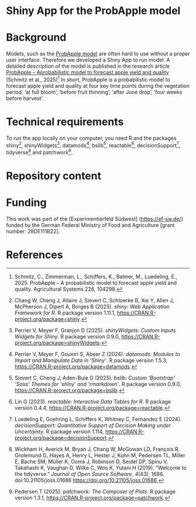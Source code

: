 # Shiny App for the ProbApple model

# Background
Models, such as the [ProbApple model](https://doi.org/10.5281/zenodo.14202192) are often hard to use without a proper user interface. Therefore we developed a Shiny App to run model. 
A detailed description of the model is published in the research article [ProbApple – Aprobabilistic model to forecast apple yield and quality](https://doi.org/10.1016/j.agsy.2025.104298) (Schmitz et al., 2025)[^1]
In short, ProbApple is a probabilistic model to forecast apple yield and quality at four key time points during the vegetation period: ‘at full bloom’, ‘before fruit thinning’, ‘after June drop’, ‘four weeks before harvest’. 

# Technical requirements
To run the app locally on your computer, you need R and the packages shiny[^2], shinyWidgets[^3], datamods[^4], bslib[^5], reactable[^6], decisionSupport[^7], tidyverse[^8] and patchwork[^9].

# Repository content


# Funding
This work was part of the [Experimentierfeld Südwest] (https://ef-sw.de/) funded by the German Federal Ministry of Food and Agriculture [grant number: 28DE111B22].

# References

[^1]: Schmitz, C., Zimmerman, L., Schiffers, K., Balmer, M., Luedeling, E., 2025. ProbApple – A probabilistic model to forecast apple yield and quality. Agricultural Systems 226, 104298.
[^2]: Chang W, Cheng J, Allaire J, Sievert C, Schloerke B, Xie Y, Allen J, McPherson J, Dipert A, Borges B (2025).
  _shiny: Web Application Framework for R_. R package version 1.11.1,
  <https://CRAN.R-project.org/package=shiny>.
[^3]: Perrier V, Meyer F, Granjon D (2025). _shinyWidgets: Custom Inputs Widgets for Shiny_. R package version
  0.9.0, <https://CRAN.R-project.org/package=shinyWidgets>.
[^4]: Perrier V, Meyer F, Goumri S, Abeer Z (2024). _datamods: Modules to Import and Manipulate Data in 'Shiny'_. R
  package version 1.5.3, <https://CRAN.R-project.org/package=datamods>.
[^5]: Sievert C, Cheng J, Aden-Buie G (2025). _bslib: Custom 'Bootstrap' 'Sass' Themes for 'shiny' and 'rmarkdown'_.
  R package version 0.9.0, <https://CRAN.R-project.org/package=bslib>.
[^6]: Lin G (2023). _reactable: Interactive Data Tables for R_. R package version 0.4.4,
  <https://CRAN.R-project.org/package=reactable>.
[^7]: Luedeling E, Goehring L, Schiffers K, Whitney C, Fernandez E (2024). _decisionSupport: Quantitative Support of
  Decision Making under Uncertainty_. R package version 1.114,
  <https://CRAN.R-project.org/package=decisionSupport>.
[^8]: Wickham H, Averick M, Bryan J, Chang W, McGowan LD, François R, Grolemund G, Hayes A, Henry L, Hester J, Kuhn
  M, Pedersen TL, Miller E, Bache SM, Müller K, Ooms J, Robinson D, Seidel DP, Spinu V, Takahashi K, Vaughan D,
  Wilke C, Woo K, Yutani H (2019). “Welcome to the tidyverse.” _Journal of Open Source Software_, *4*(43), 1686.
  doi:10.21105/joss.01686 <https://doi.org/10.21105/joss.01686>.
[^9]: Pedersen T (2025). _patchwork: The Composer of Plots_. R package version 1.3.1,
  <https://CRAN.R-project.org/package=patchwork>.
